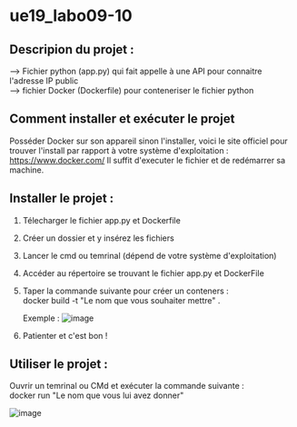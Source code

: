 # ue19_labo09-10


## Descripion du projet : 

--> Fichier python (app.py) qui fait appelle à une API pour connaitre l'adresse IP public                                  
--> fichier Docker (Dockerfile) pour conteneriser le fichier python

## Comment installer et exécuter le projet

Posséder Docker sur son appareil sinon l'installer, voici le site officiel pour trouver l'install par rapport à votre système d'exploitation : https://www.docker.com/
Il suffit d'executer le fichier et de redémarrer sa machine.

## Installer le projet :

1. Télecharger le fichier app.py et Dockerfile
2. Créer un dossier et y insérez les fichiers
3. Lancer le cmd ou temrinal (dépend de votre système d'exploitation)
4. Accéder au répertoire se trouvant le fichier app.py et DockerFile
5. Taper la commande suivante pour créer un conteners :                                     
   docker build -t "Le nom que vous souhaiter mettre" .

   Exemple :
   ![image](https://github.com/med0104/ue19_labo09-10/assets/150246758/4fe7c39b-498d-49ff-8615-72ee75e2499d)

7. Patienter et c'est bon !

## Utiliser le projet :

Ouvrir un temrinal ou CMd et exécuter la commande suivante :                  
  docker run "Le nom que vous lui avez donner"
   

![image](https://github.com/med0104/ue19_labo09-10/assets/150246758/cd1ade86-73eb-460b-b6f5-25d3042ece69)

